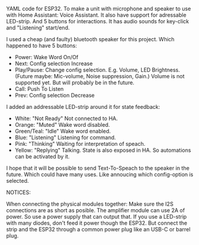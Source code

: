 YAML code for ESP32. To make a unit with microphone and speaker to use with Home Assistant: Voice Assistant.
It also have support for adressable LED-strip. And 5 buttons for interactions.
It has audio sounds for key-click and "Listening" start/end.

I used a cheap (and faulty) bluetooth speaker for this project. Which happened to have 5 buttons:
- Power: Wake Word On/Of
- Next: Config selection Increase
- Play/Pause: Change config selection. E.g. Volume, LED Brightness. (Future maybe: Mic-volume, Noise suppression, Gain.) Volume is not supported yet. But will probably be in the future.
- Call: Push To Listen
- Prev: Config selection Decrease

I added an addressable LED-strip around it for state feedback:
- White: "Not Ready" Not connected to HA.
- Orange: "Muted" Wake word disabled.
- Green/Teal: "Idle" Wake word enabled.
- Blue: "Listening" Listening for command.
- Pink: "Thinking" Waiting for interpretation of speach.
- Yellow: "Replying" Talking.
State is also exposed in HA. So automations can be activated by it.

I hope that it will be possible to send Text-To-Speach to the speaker in the future. Which could have many uses. Like annoucing which config-option is selected.

NOTICES:

When connecting the physical modules together: Make sure the I2S connections are as short as posible.
The amplifier module can use 2A of power. So use a power supply that can output that.
If you use a LED-strip with many diodes, don't feed it power though the ESP32. But connect the strip and the ESP32 through a common power plug like an USB-C or barrel plug.
